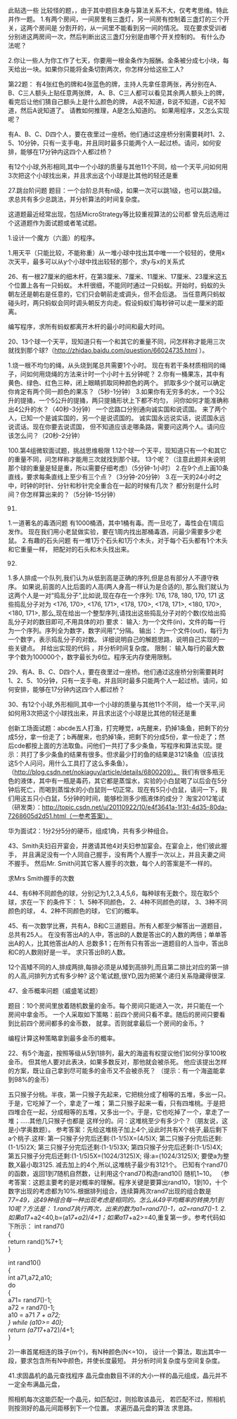 
此贴选一些 比较怪的题，，由于其中题目本身与算法关系不大，仅考考思维。特此并作一题。
1.有两个房间，一间房里有三盏灯，另一间房有控制着三盏灯的三个开关，这两个房间是 分割开的，从一间里不能看到另一间的情况。
现在要求受训者分别进这两房间一次，然后判断出这三盏灯分别是由哪个开关控制的。
有什么办法呢？

2.你让一些人为你工作了七天，你要用一根金条作为报酬。金条被分成七小块，每天给出一块。如果你只能将金条切割两次，你怎样分给这些工人?






第22题：
有4张红色的牌和4张蓝色的牌，主持人先拿任意两张，再分别在A、B、C三人额头上贴任意两张牌，
A、B、C三人都可以看见其余两人额头上的牌，看完后让他们猜自己额头上是什么颜色的牌，
A说不知道，B说不知道，C说不知道，然后A说知道了。
请教如何推理，A是怎么知道的。
如果用程序，又怎么实现呢？


有A、B、C、D四个人，要在夜里过一座桥。他们通过这座桥分别需要耗时1、2、5、10分钟，只有一支手电，并且同时最多只能两个人一起过桥。请问，如何安排，能够在17分钟内这四个人都过桥？ 



有12个小球,外形相同,其中一个小球的质量与其他11个不同，给一个天平,问如何用3次把这个小球找出来，并且求出这个小球是比其他的轻还是重




27.跳台阶问题
题目：一个台阶总共有n级，如果一次可以跳1级，也可以跳2级。
求总共有多少总跳法，并分析算法的时间复杂度。

这道题最近经常出现，包括MicroStrategy等比较重视算法的公司都
曾先后选用过个这道题作为面试题或者笔试题。




1.设计一个魔方（六面）的程序。




1.用天平（只能比较，不能称重）从一堆小球中找出其中唯一一个较轻的，使用x次天平，最多可以从y个小球中找出较轻的那个，求y与x的关系式



26、有一根27厘米的细木杆，在第3厘米、7厘米、11厘米、17厘米、23厘米这五个位置上各有一只蚂蚁。
木杆很细，不能同时通过一只蚂蚁。开始时，蚂蚁的头朝左还是朝右是任意的，它们只会朝前走或调头，但不会后退。
当任意两只蚂蚁碰头时，两只蚂蚁会同时调头朝反方向走。假设蚂蚁们每秒钟可以走一厘米的距离。

编写程序，求所有蚂蚁都离开木杆的最小时间和最大时间。




20、13个球一个天平，现知道只有一个和其它的重量不同，问怎样称才能用三次就找到那个球?（http://zhidao.baidu.com/question/66024735.html
）。






1.烧一根不均匀的绳，从头烧到尾总共需要1个小时。
现在有若干条材质相同的绳子，问如何用烧绳的方法来计时一个小时十五分钟呢？
2.你有一桶果冻，其中有黄色、绿色、红色三种，闭上眼睛抓取同种颜色的两个。
抓取多少个就可以确定你肯定有两个同一颜色的果冻？（5秒-1分钟） 
3.如果你有无穷多的水，一个3公升的提捅，一个5公升的提捅，两只提捅形状上下都不均匀，
问你如何才能准确称出4公升的水？（40秒-3分钟） 
一个岔路口分别通向诚实国和说谎国。
来了两个人，已知一个是诚实国的，另一个是说谎国的。
诚实国永远说实话，说谎国永远说谎话。现在你要去说谎国，
但不知道应该走哪条路，需要问这两个人。请问应该怎么问？（20秒-2分钟）



100.第4组微软面试题，挑战思维极限
1.12个球一个天平，现知道只有一个和其它的重量不同，问怎样称才能用三次就找到那个球。
13个呢？（注意此题并未说明那个球的重量是轻是重，所以需要仔细考虑）（5分钟-1小时） 
2.在9个点上画10条直线，要求每条直线上至少有三个点？（3分钟-20分钟） 
3.在一天的24小时之中，时钟的时针、分针和秒针完全重合在一起的时候有几次？
都分别是什么时间？你怎样算出来的？（5分钟-15分钟）





91.
1.一道著名的毒酒问题
有1000桶酒，其中1桶有毒。而一旦吃了，毒性会在1周后发作。
现在我们用小老鼠做实验，要在1周内找出那桶毒酒，问最少需要多少老鼠。
2.有趣的石头问题
有一堆1万个石头和1万个木头，对于每个石头都有1个木头和它重量一样，
把配对的石头和木头找出来。
 
 
92.
1.多人排成一个队列,我们认为从低到高是正确的序列,但是总有部分人不遵守秩序。
如果说,前面的人比后面的人高(两人身高一样认为是合适的),
那么我们就认为这两个人是一对“捣乱分子”,比如说,现在存在一个序列:
176, 178, 180, 170, 171
这些捣乱分子对为
<176, 170>, <176, 171>, <178, 170>, <178, 171>, <180, 170>, <180, 171>, 
那么,现在给出一个整型序列,请找出这些捣乱分子对的个数(仅给出捣乱分子对的数目即可,不用具体的对)
要求：
输入:
为一个文件(in)，文件的每一行为一个序列。序列全为数字，数字间用”,”分隔。
输出：
为一个文件(out)，每行为一个数字，表示捣乱分子的对数。
详细说明自己的解题思路，说明自己实现的一些关键点。
并给出实现的代码 ，并分析时间复杂度。
限制：
输入每行的最大数字个数为100000个，数字最长为6位。程序无内存使用限制。
 

29、有A、B、C、D四个人，要在夜里过一座桥。他们通过这座桥分别需要耗时1、2、5、10分钟，只有一支手电，并且同时最多只能两个人一起过桥。请问，如何安排，能够在17分钟内这四个人都过桥？

30、有12个小球,外形相同,其中一个小球的质量与其他11个不同，
给一个天平,问如何用3次把这个小球找出来，并且求出这个小球是比其他的轻还是重



创新工场面试题：abcde五人打渔，打完睡觉，a先醒来，扔掉1条鱼，把剩下的分成5分，拿一份走了；b再醒来，也扔掉1条，把剩下的分成5份，拿一份走了；然后cde都按上面的方法取鱼。问他们一共打了多少条鱼，写程序和算法实现。提示：共打了多少条鱼的结果有很多。但求最少打的鱼的结果是3121条鱼（应该找这5个人问问，用什么工具打了这么多条鱼）。（http://blog.csdn.net/nokiaguy/article/details/6800209）。
我们有很多瓶无色的液体，其中有一瓶是毒药，其它都是蒸馏水，实验的小白鼠喝了以后会在5分钟后死亡，而喝到蒸馏水的小白鼠则一切正常。现在有5只小白鼠，请问一下，我们用这五只小白鼠，5分钟的时间，能够检测多少瓶液体的成分？
淘宝2012笔试（研发类）：http://topic.csdn.net/u/20110922/10/e4f3641a-1f31-4d35-80da-7268605d2d51.html（一参考答案）。







华为面试2：1分2分5分的硬币，组成1角，共有多少种组合。


43、Smith夫妇召开宴会，并邀请其他4对夫妇参加宴会。在宴会上，他们彼此握手，
并且满足没有一个人同自己握手，没有两个人握手一次以上，并且夫妻之间不握手。
然后Mr. Smith问其它客人握手的次数，每个人的答案是不一样的。

求Mrs Smith握手的次数

44、有6种不同颜色的球，分别记为1,2,3,4,5,6，每种球有无数个。现在取5个球，求在一下
的条件下：
1、5种不同颜色，
2、4种不同颜色的球，
3、3种不同颜色的球， 
4、2种不同颜色的球，
它们的概率。

45、有一次数学比赛，共有A，B和C三道题目。所有人都至少解答出一道题目，总共有25人。
在没有答出A的人中，答出B的人数是答出C的人数的两倍；单单答出A的人，比其他答出A的人
总数多1；在所有只有答出一道题目的人当中，答出B和C的人数刚好是一半。
求只答出B的人数。




12个高矮不同的人,排成两排,每排必须是从矮到高排列,而且第二排比对应的第一排的人高,问排列方式有多少种?
这个笔试题,很YD,因为把某个递归关系隐藏得很深.


47、金币概率问题（威盛笔试题）

题目：10个房间里放着随机数量的金币。每个房间只能进入一次，并只能在一个房间中拿金币。
一个人采取如下策略：前四个房间只看不拿。随后的房间只要看到比前四个房间都多的金币数，
就拿。否则就拿最后一个房间的金币。?

编程计算这种策略拿到最多金币的概率。






22、有5个海盗，按照等级从5到1排列，最大的海盗有权提议他们如何分享100枚金币。
但其他人要对此表决，如果多数反对，那他就会被杀死。
他应该提出怎样的方案，既让自己拿到尽可能多的金币又不会被杀死？
（提示：有一个海盗能拿到98%的金币）




五只猴子分桃。半夜，第一只猴子先起来，它把桃分成了相等的五堆，多出一只。于是，它吃掉了一个，拿走了一堆； 第二只猴子起来一看，只有四堆桃。于是把四堆合在一起，分成相等的五堆，又多出一个。于是，它也吃掉了一个，拿走了一堆；.....其他几只猴子也都是 这样分的。问：这堆桃至少有多少个？（朋友说，这是小学奥数题）。
  参考答案：先给这堆桃子加上4个,设此时共有X个桃子,最后剩下a个桃子.这样: 
  第一只猴子分完后还剩:(1-1/5)X=(4/5)X; 
  第二只猴子分完后还剩:(1-1/5)2X;
  第三只猴子分完后还剩:(1-1/5)3X;
  第四只猴子分完后还剩:(1-1/5)4X;
  第五只猴子分完后还剩:(1-1/5)5X=(1024/3125)X;
  得:a=(1024/3125)X;
  要使a为整数,X最小取3125.
  减去加上的4个,所以,这堆桃子最少有3121个。
已知有个rand7()的函数，返回1到7随机自然数，让利用这个rand7()构造rand10() 随机1~10。
（参考答案：这题主要考的是对概率的理解。程序关键是要算出rand10，1到10，十个数字出现的考虑都为10%.根据排列组合，连续算两次rand7出现的组合数是7*7=49，这49种组合每一种出现考虑是相同的。怎么从49平均概率的转换为1到10呢？方法是：
1.rand7执行两次，出来的数为a1=rand7()-1，a2=rand7()-1.
2.如果a1*7+a2<40,b=(a1*7+a2)/4+1；如果a1*7+a2>=40,重复第一步。参考代码如下所示：
int rand7()  
{  
  return rand()%7+1;  
}  
  
int rand10()  
{  
  int a71,a72,a10;  
  do   
  {  
    a71= rand7()-1;  
    a72 = rand7()-1;  
    a10 = a71 *7 + a72;  
  } while (a10>= 40);  
  return (a71*7+a72)/4+1;  
}






2)一串首尾相连的珠子(m个)，有N种颜色(N<=10)，
设计一个算法，取出其中一段，要求包含所有N中颜色，并使长度最短。
并分析时间复杂度与空间复杂度。





41.求固晶机的晶元查找程序
晶元盘由数目不详的大小一样的晶元组成，晶元并不一定全布满晶元盘，

照相机每次这能匹配一个晶元，如匹配过，则拾取该晶元，
若匹配不过，照相机则按测好的晶元间距移到下一个位置。
求遍历晶元盘的算法 求思路。








